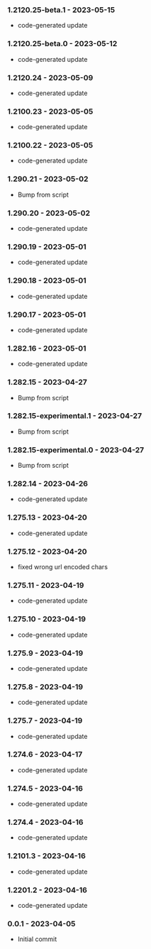 ### 1.2120.25-beta.1 - 2023-05-15

- code-generated update

### 1.2120.25-beta.0 - 2023-05-12

- code-generated update

### 1.2120.24 - 2023-05-09

- code-generated update

### 1.2100.23 - 2023-05-05

- code-generated update

### 1.2100.22 - 2023-05-05

- code-generated update

### 1.290.21 - 2023-05-02

- Bump from script

### 1.290.20 - 2023-05-02

- code-generated update

### 1.290.19 - 2023-05-01

- code-generated update

### 1.290.18 - 2023-05-01

- code-generated update

### 1.290.17 - 2023-05-01

- code-generated update

### 1.282.16 - 2023-05-01

- code-generated update

### 1.282.15 - 2023-04-27

- Bump from script

### 1.282.15-experimental.1 - 2023-04-27

- Bump from script

### 1.282.15-experimental.0 - 2023-04-27

- Bump from script

### 1.282.14 - 2023-04-26

- code-generated update

### 1.275.13 - 2023-04-20

- code-generated update

### 1.275.12 - 2023-04-20

- fixed wrong url encoded chars

### 1.275.11 - 2023-04-19

- code-generated update

### 1.275.10 - 2023-04-19

- code-generated update

### 1.275.9 - 2023-04-19

- code-generated update

### 1.275.8 - 2023-04-19

- code-generated update

### 1.275.7 - 2023-04-19

- code-generated update

### 1.274.6 - 2023-04-17

- code-generated update

### 1.274.5 - 2023-04-16

- code-generated update

### 1.274.4 - 2023-04-16

- code-generated update

### 1.2101.3 - 2023-04-16

- code-generated update

### 1.2201.2 - 2023-04-16

- code-generated update

### 0.0.1 - 2023-04-05

- Initial commit